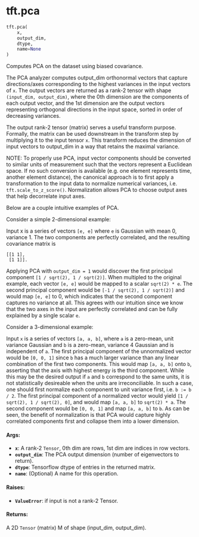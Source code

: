 <div itemscope itemtype="http://developers.google.com/ReferenceObject">
<meta itemprop="name" content="tft.pca" />
<meta itemprop="path" content="Stable" />
</div>

# tft.pca

``` python
tft.pca(
    x,
    output_dim,
    dtype,
    name=None
)
```

Computes PCA on the dataset using biased covariance.

The PCA analyzer computes output_dim orthonormal vectors that capture
directions/axes corresponding to the highest variances in the input vectors of
`x`. The output vectors are returned as a rank-2 tensor with shape
`(input_dim, output_dim)`, where the 0th dimension are the components of each
output vector, and the 1st dimension are the output vectors representing
orthogonal directions in the input space, sorted in order of decreasing
variances.

The output rank-2 tensor (matrix) serves a useful transform purpose. Formally,
the matrix can be used downstream in the transform step by multiplying it to
the input tensor `x`. This transform reduces the dimension of input vectors to
output_dim in a way that retains the maximal variance.

NOTE: To properly use PCA, input vector components should be converted to
similar units of measurement such that the vectors represent a Euclidean
space. If no such conversion is available (e.g. one element represents time,
another element distance), the canonical approach is to first apply a
transformation to the input data to normalize numerical variances, i.e.
`tft.scale_to_z_score()`. Normalization allows PCA to choose output axes that
help decorrelate input axes.

Below are a couple intuitive examples of PCA.

Consider a simple 2-dimensional example:

Input x is a series of vectors `[e, e]` where `e` is Gaussian with mean 0,
variance 1. The two components are perfectly correlated, and the resulting
covariance matrix is

```
[[1 1],
 [1 1]].
```

Applying PCA with `output_dim = 1` would discover the first principal
component `[1 / sqrt(2), 1 / sqrt(2)]`. When multipled to the original
example, each vector `[e, e]` would be mapped to a scalar `sqrt(2) * e`. The
second principal component would be `[-1 / sqrt(2), 1 / sqrt(2)]` and would
map `[e, e]` to 0, which indicates that the second component captures no
variance at all. This agrees with our intuition since we know that the two
axes in the input are perfectly correlated and can be fully explained by a
single scalar `e`.

Consider a 3-dimensional example:

Input `x` is a series of vectors `[a, a, b]`, where `a` is a zero-mean, unit
variance Gaussian and `b` is a zero-mean, variance 4 Gaussian and is
independent of `a`. The first principal component of the unnormalized vector
would be `[0, 0, 1]` since `b` has a much larger variance than any linear
combination of the first two components. This would map `[a, a, b]` onto `b`,
asserting that the axis with highest energy is the third component. While this
may be the desired output if `a` and `b` correspond to the same units, it is
not statistically desireable when the units are irreconciliable. In such a
case, one should first normalize each component to unit variance first, i.e.
`b := b / 2`. The first principal component of a normalized vector would yield
`[1 / sqrt(2), 1 / sqrt(2), 0]`, and would map `[a, a, b]` to `sqrt(2) * a`.
The second component would be `[0, 0, 1]` and map `[a, a, b]` to `b`. As can
be seen, the benefit of normalization is that PCA would capture highly
correlated components first and collapse them into a lower dimension.

#### Args:

* <b>`x`</b>: A rank-2 `Tensor`, 0th dim are rows, 1st dim are indices in row vectors.
* <b>`output_dim`</b>: The PCA output dimension (number of eigenvectors to return).
* <b>`dtype`</b>: Tensorflow dtype of entries in the returned matrix.
* <b>`name`</b>: (Optional) A name for this operation.


#### Raises:

* <b>`ValueError`</b>: if input is not a rank-2 Tensor.


#### Returns:

A 2D `Tensor` (matrix) M of shape (input_dim, output_dim).